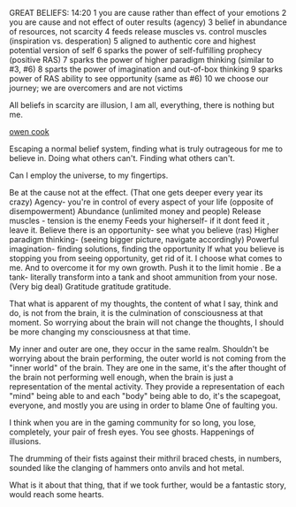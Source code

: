 GREAT BELIEFS: 14:20
1 you are cause rather than effect of your emotions
2 you are cause and not effect of outer results (agency)
3 belief in abundance of resources, not scarcity
4 feeds release muscles vs. control muscles (inspiration vs. desperation)
5 aligned to authentic core and highest potential version of self
6 sparks the power of self-fulfilling prophecy (positive RAS)
7 sparks the power of higher paradigm thinking (similar to #3, #6)
8 sparts the power of imagination and out-of-box thinking
9 sparks power of RAS ability to see opportunity (same as #6)
10 we choose our journey; we are overcomers and are not victims

All beliefs in scarcity are illusion, I am all, everything, there is nothing but me. 

[owen cook](https://www.youtube.com/watch?v=5zjK6tk51VM&t=875s)

Escaping a normal belief system, finding what is truly outrageous for me to believe in. 
Doing what others can't. 
Finding what others can't. 

Can I employ the universe, to my fingertips. 

Be at the cause not at the effect. (That one gets deeper every year its crazy)
Agency- you're in control of every aspect of your life (opposite of disempowerment)
Abundance (unlimited money and people)
Release muscles - tension is the enemy
Feeds your higherself- if it dont feed it , leave it.
Believe there is an opportunity- see what you believe (ras)
Higher paradigm thinking- (seeing bigger picture, navigate accordingly)
Powerful imagination- finding solutions, finding the opportunity
If what you believe is stopping you from seeing opportunity, get rid of it.
I choose what comes to me. And to overcome it for my own growth. Push it to the limit homie .
Be a tank- literally transform into a tank and shoot ammunition from your nose. (Very big deal)
Gratitude gratitude gratitude.

That what is apparent of my thoughts, the content of what I say, think and do, is not from the brain, it is the culmination of consciousness at that moment. 
So worrying about the brain will not change the thoughts, I should be more changing my consciousness at that time. 

My inner and outer are one, they occur in the same realm. 
Shouldn't be worrying about the brain performing, the outer world is not coming from the "inner world" of the brain. They are one in the same, it's the after thought of the brain not performing well enough, when the brain is just a representation of the mental activity. They provide a representation of each "mind" being able to and each "body" being able to do, it's the scapegoat, everyone, and mostly you are using in order to blame One of faulting you.


I think when you are in the gaming community for so long, you lose, completely, your pair of fresh eyes. You see ghosts. Happenings of illusions. 


The drumming of their fists against their mithril braced chests, in numbers, sounded like the clanging of hammers onto anvils and hot metal. 


What is it about that thing, that if we took further, would be a fantastic story, would reach some hearts. 
